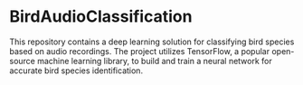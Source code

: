 # BirdAudioClassification
This repository contains a deep learning solution for classifying bird species based on audio recordings. The project utilizes TensorFlow, a popular open-source machine learning library, to build and train a neural network for accurate bird species identification.
